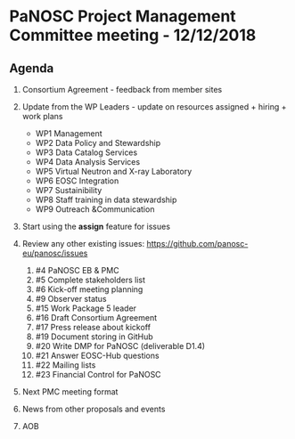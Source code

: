 PaNOSC Project Management Committee meeting - 12/12/2018
========================================================

Agenda
------

1. Consortium Agreement - feedback from member sites

2. Update from the WP Leaders - update on resources assigned + hiring + work plans
	*    WP1 Management
	*    WP2 Data Policy and Stewardship
	*    WP3 Data Catalog Services
	*    WP4 Data Analysis Services
	*    WP5 Virtual Neutron and X-ray Laboratory
	*    WP6 EOSC Integration
	*    WP7 Sustainibility
	*    WP8 Staff training in data stewardship
	*    WP9 Outreach &Communication

3. Start using the **assign** feature for issues

4. Review any other existing issues: https://github.com/panosc-eu/panosc/issues
	1.   #4 PaNOSC EB & PMC
	2.   #5 Complete stakeholders list
	3.   #6 Kick-off meeting planning
	4.   #9 Observer status
	5.  #15 Work Package 5 leader
	6.  #16 Draft Consortium Agreement
	7.  #17 Press release about kickoff
	8.  #19 Document storing in GitHub
	9.  #20 Write DMP for PaNOSC (deliverable D1.4)
	10. #21 Answer EOSC-Hub questions
	11. #22 Mailing lists
	12. #23 Financial Control for PaNOSC
	
5. Next PMC meeting format

7. News from other proposals and events

8. AOB
